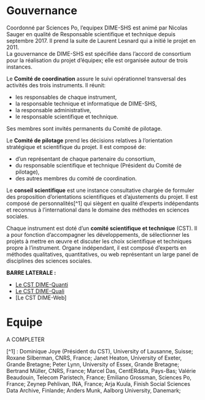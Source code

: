 # Gouvernance
Coordonné par Sciences Po, l’equipex DIME-SHS est animé par Nicolas Sauger en qualité de Responsable scientifique et technique depuis septembre 2017. Il prend la suite de Laurent Lesnard qui a initié le projet en 2011.<br>
La gouvernance de DIME-SHS est spécifiée dans l’accord de consortium pour la réalisation du projet d’équipex; elle est organisée autour de trois instances.

Le **Comité de coordination** assure le suivi opérationnel transversal des activités des trois instruments. Il réunit:
- les responsables de chaque instrument,
- la responsable technique et informatique de DIME-SHS,
- la responsable administrative,
- le responsable scientifique et technique.

Ses membres sont invités permanents du Comité de pilotage.

Le **Comité de pilotage** prend les décisions relatives à l’orientation stratégique et scientifique du projet. Il est composé de:
- d’un représentant de chaque partenaire du consortium,
- du responsable scientifique et technique (Président du Comité de pilotage),
- des autres membres du comité de coordination.

Le **conseil scientifique** est une instance consultative chargée de formuler des proposition d’orientations scientifiques et d’ajustements du projet. Il est composé de personnalités[^1] qui siègent en qualité d’experts indépendants et reconnus à l’international dans le domaine des méthodes en sciences sociales.

Chaque instrument est doté d’un **comité scientifique et technique** (CST). Il a pour fonction d’accompagner les développements, de sélectionner les projets à mettre en œuvre et discuter les choix scientifique et techniques propre à l’instrument. Organe indépendant, il est composé d’experts en méthodes qualitatives, quantitatives, ou web représentant un large panel de disciplines des sciences sociales.

**BARRE LATERALE :** 
- [Le CST DIME-Quanti](http://quanti.dime-shs.sciences-po.fr/fr/lorganisation/#790)
- [Le CST DIME-Quali](http://bequali.fr/fr/propos/#cst)
- [Le CST DIME-Web]

# Equipe
A COMPLETER

[^1] : Dominique Joye (Président du CST), University of Lausanne, Suisse;
Roxane Silberman, CNRS, France;
Janet Heaton, University of Exeter, Grande Bretagne;
Peter Lynn, University of Essex, Grande Bretagne;
Bertrand Müller, CNRS, France;
Marcel Das, CentERdata, Pays-Bas;
Valérie Beaudouin, Telecom Paristech, France;
Emiliano Grossman, Sciences Po, France;
Zeynep Pehlivan, INA, France;
Arja Kuula, Finish Social Sciences Data Archive, Finlande;
Anders Munk, Aalborg University, Danemark;
